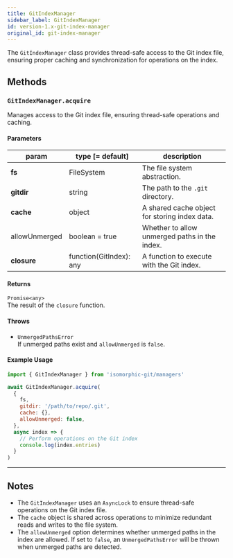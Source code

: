 ```yaml
---
title: GitIndexManager
sidebar_label: GitIndexManager
id: version-1.x-git-index-manager
original_id: git-index-manager
---
```


The `GitIndexManager` class provides thread-safe access to the Git index file, ensuring proper caching and synchronization for operations on the index.

## Methods

### `GitIndexManager.acquire`

Manages access to the Git index file, ensuring thread-safe operations and caching.

#### Parameters

| param         | type [= default]        | description                                   |
| ------------- | ----------------------- | --------------------------------------------- |
| **fs**        | FileSystem              | The file system abstraction.                  |
| **gitdir**    | string                  | The path to the `.git` directory.             |
| **cache**     | object                  | A shared cache object for storing index data. |
| allowUnmerged | boolean = true          | Whether to allow unmerged paths in the index. |
| **closure**   | function(GitIndex): any | A function to execute with the Git index.     |

#### Returns

`Promise<any>`  
The result of the `closure` function.

#### Throws

- `UnmergedPathsError`  
  If unmerged paths exist and `allowUnmerged` is `false`.

#### Example Usage

```js live
import { GitIndexManager } from 'isomorphic-git/managers'

await GitIndexManager.acquire(
  {
    fs,
    gitdir: '/path/to/repo/.git',
    cache: {},
    allowUnmerged: false,
  },
  async index => {
    // Perform operations on the Git index
    console.log(index.entries)
  }
)
```

---

## Notes

- The `GitIndexManager` uses an `AsyncLock` to ensure thread-safe operations on the Git index file.
- The `cache` object is shared across operations to minimize redundant reads and writes to the file system.
- The `allowUnmerged` option determines whether unmerged paths in the index are allowed. If set to `false`, an `UnmergedPathsError` will be thrown when unmerged paths are detected.

<script>
(function rewriteEditLink() {
  const el = document.querySelector('a.edit-page-link.button');
  if (el) {
    el.href = 'https://github.com/isomorphic-git/isomorphic-git/edit/main/src/managers/GitIndexManager.js';
  }
})();
</script>
